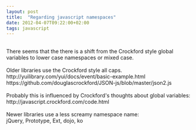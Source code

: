 ```yaml
---
layout: post
title:  "Regarding javascript namespaces"
date: 2012-04-07T09:22:00+02:00
tags: javascript
---
```


<br>
There seems that the there is a shift from the Crockford style global variables to lower case namespaces or mixed case.<br><br>
Older libraries use the Crockford style all caps.<br>
http://yuilibrary.com/yui/docs/event/basic-example.html<br>
https://github.com/douglascrockford/JSON-js/blob/master/json2.js<br><br>
Probably this is influenced by Crockford's thoughts about global variables:<br>
http://javascript.crockford.com/code.html<br><br>
Newer libraries use a less screamy namespace name:<br>
jQuery, Prototype, Ext, dojo, ko<br><div style="clear: both;"></div>